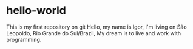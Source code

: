 # hello-world
This is my first repository on git
Hello, my name is Igor, I'm living on São Leopoldo, Rio Grande do Sul/Brazil, My dream is to live and work with programming.
